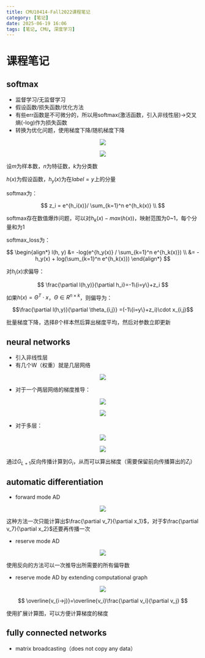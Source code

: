 ```yaml
---
title: CMU10414-Fall2022课程笔记
category: [笔记]
date: 2025-06-19 16:06
tags: [笔记, CMU, 深度学习]
---
```


# 课程笔记

## softmax

- 监督学习/无监督学习
- 假设函数/损失函数/优化方法
- 有些err函数是不可微分的，所以用softmax(激活函数，引入非线性层)->交叉熵(-log)作为损失函数
- 转换为优化问题，使用梯度下降/随机梯度下降

<p align="center">
    <img src="/imgs/image-20250619232440.png"/>
</p>

<p align="center">
    <img src="/imgs/image-20250619232801.png"/>
</p>

设$m$为样本数，$n$为特征数，$k$为分类数

$h(x)$为假设函数，$h_y(x)$为在$label=y$上的分量

softmax为：

$$
z_i = e^{h_i(x)}/ \sum_{k=1}^n e^{h_k(x)} \\
$$

softmax存在数值爆炸问题，可以对$h_k(x)-max(h(x))$，映射范围为0~1，每个分量和为1

softmax_loss为：

$$
\begin{align*}
l(h, y) &= -log(e^{h_y(x)} / \sum_{k=1}^n e^{h_k(x)}) \\
&= -h_y(x) + log(\sum_{k=1}^n e^{h_k(x)})
\end{align*}
$$

对$h_i(x)$求偏导：

$$
\frac{\partial l(h,y)}{\partial h_i}=-1\{i=y\}+z_i
$$

如果$h(x)=\Theta^T \cdot x$，$\Theta \in R^{n\times k}$，则偏导为：

$$\frac{\partial l(h,y)}{\partial \theta_{i,j}} =(-1\{i=y\}+z_i)\cdot x_{i,j}$$

批量梯度下降，选择$B$个样本然后算出梯度平均，然后对参数立即更新

## neural networks

- 引入非线性层
- 有几个W（权重）就是几层网络

<p align="center">
    <img src="/imgs/image-20250624234051.png"/>
</p>

- 对于一个两层网络的梯度推导：

<p align="center">
    <img src="/imgs/image-20250624234202.png"/>
</p>

<p align="center">
    <img src="/imgs/image-20250624234830.png"/>
</p>

- 对于多层：

<p align="center">
    <img src="/imgs/image-20250625142326.png"/>
</p>

<p align="center">
    <img src="/imgs/image-20250625142722.png"/>
</p>

通过$G_{L+1}$反向传播计算到$G_i$，从而可以算出梯度（需要保留前向传播算出的$Z_i$）

## automatic differentiation

- forward mode AD
<p align="center">
    <img src="/imgs/image-20250625142955.png"/>
</p>

这种方法一次只能计算出$\frac{\partial v_7}{\partial x_1}$，对于$\frac{\partial v_7}{\partial x_2}$还要再传播一次

- reserve mode AD
<p align="center">
    <img src="/imgs/image-20250625143246.png"/>
</p>

使用反向的方法可以一次推导出所需要的所有偏导数

- reserve mode AD by extending computational graph

<p align="center">
    <img src="/imgs/image-20250625143352.png"/>
</p>

$$
\overline{v_{i->j}}=\overline{v_i}\frac{\partial v_i}{\partial v_j}
$$

使用扩展计算图，可以方便计算梯度的梯度

## fully connected networks

- matrix broadcasting（does not copy any data）
